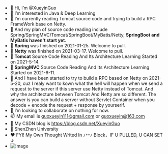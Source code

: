 - 👋 Hi, I’m @XueyinGuo
- 👀 I’m interested in Java & Deep Learning
- 🌱 I’m currently reading Tomcat source code and trying to build a RPC FrameWork base on Netty.
- 🌱 And my plan of source code reading include Spring/SpringMVC/Tomcat/SpringBoot/MyBatis/Netty, **SpringBoot and MyBatis haven't start yet**.
- 🌱 **Spring** was finished on 2021-01-25. Welcome to pull.
- 🌱 **Netty** was finished on 2021-03-17. Welcome to pull.
- 🌱 **Tomcat** Source Code Reading And Its Architecture Learning Started on 2021-5-14.
- 🌱 **SpringMVC** Source Code Reading And Its Architecture Learning Started on 2021-6-11.
- 🌱 And I have been started to try to build a RPC based on Netty on 2021-5-20, cuz I realy want to kown what the hell will happen when we send a request to the server if this       server use Netty instead of Tomcat. And why the architecture between Tomcat And Netty are so different. The answer is you can build a server without Servlet Container when you decode + encode the request + response by yourserlf.
- 💞️ I’m looking to collaborate on nothing for now.
- 📫 My email is guoxueyin111@gmail.com or guoxueyin@163.com
- 🐒 My CSDN blog is https://blog.csdn.net/XueyinGuo
- 📕 ShenZhen University
- ♥️ FYI!  My Own Thought Writed In `/**/` Block，IF U PULLED, U CAN SET ↓
- ![image](https://user-images.githubusercontent.com/54173572/109785799-76a55100-7c47-11eb-8413-ca1eb43502ca.png)
